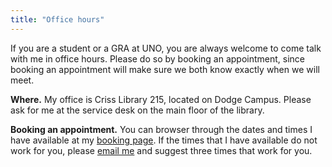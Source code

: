 ```yaml
---
title: "Office hours"
---
```


If you are a student or a GRA at UNO, you are always welcome to come talk with me in office hours. Please do so by booking an appointment, since booking an appointment will make sure we both know exactly when we will meet.

**Where.** My office is Criss Library 215, located on Dodge Campus. Please ask for me at the service desk on the main floor of the library.

**Booking an appointment.** You can browser through the dates and times I have available at my [booking page](https://libcal.unomaha.edu/appointments/crisslibrary). If the times that I have available do not work for you, please [email me](mailto:jheppler@unomaha.edu) and suggest three times that work for you.